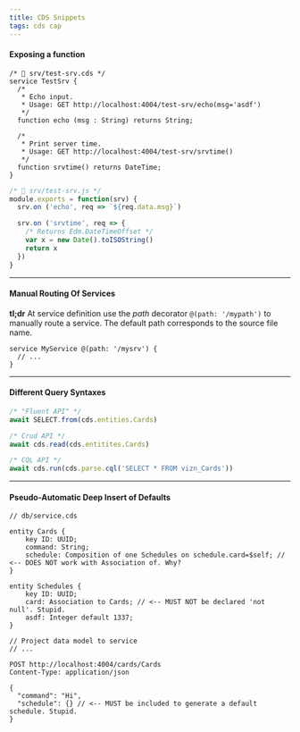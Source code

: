 ```yaml
---
title: CDS Snippets
tags: cds cap
---
```


#### Exposing a function

```cds
/* 📁 srv/test-srv.cds */
service TestSrv {
  /*
   * Echo input. 
   * Usage: GET http://localhost:4004/test-srv/echo(msg='asdf')
   */
  function echo (msg : String) returns String;

  /*
   * Print server time.
   * Usage: GET http://localhost:4004/test-srv/srvtime()
   */
  function srvtime() returns DateTime;
}
```

```js
/* 📁 srv/test-srv.js */
module.exports = function(srv) {
  srv.on ('echo', req => `${req.data.msg}`)

  srv.on ('srvtime', req => {
    /* Returns Edm.DateTimeOffset */
    var x = new Date().toISOString()
    return x
  })
}
```

---

#### Manual Routing Of Services

**tl;dr** At service definition use the *path* decorator `@(path: '/mypath')` to manually route a service. The default path corresponds to the source file name.

```cds
service MyService @(path: '/mysrv') {
  // ...
}
```

---

#### Different Query Syntaxes

```js
/* "Fluent API" */
await SELECT.from(cds.entities.Cards)

/* Crud API */
await cds.read(cds.entitites.Cards)

/* CQL API */
await cds.run(cds.parse.cql('SELECT * FROM vizn_Cards'))
```

---

#### Pseudo-Automatic Deep Insert of Defaults


```cds
// db/service.cds

entity Cards {
    key ID: UUID;
    command: String;
    schedule: Composition of one Schedules on schedule.card=$self; // <-- DOES NOT work with Association of. Why?
}

entity Schedules {
    key ID: UUID;
    card: Association to Cards; // <-- MUST NOT be declared 'not null'. Stupid.
    asdf: Integer default 1337;
}

// Project data model to service
// ...
```

```http
POST http://localhost:4004/cards/Cards
Content-Type: application/json

{
  "command": "Hi",
  "schedule": {} // <-- MUST be included to generate a default schedule. Stupid.
}
```
